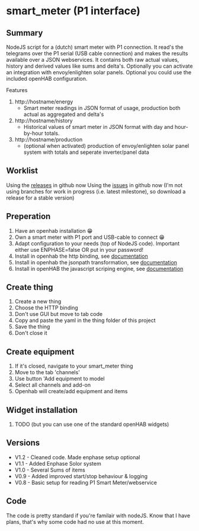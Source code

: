 # smart_meter (P1 interface)

## Summary
NodeJS script for a (dutch) smart meter with P1 connection. It read's the telegrams over the P1 serial (USB cable connection) and makes the results available over a JSON webservices. It contains both raw actual values, history and derived values like sums and delta's. Optionally you can activate an integration with envoy/enlighten solar panels. Optional you could use the included openHAB configuration.

Features
1. http://hostname/energy 
	* Smart meter readings in JSON format of usage, production both actual as aggregated and delta's
2. http://hostname/history
	* Historical values of smart meter in JSON format with day and hour-by-hour totals.
3. http://hostname/production 
	* (optional when activated) production of envoy/enlighten solar panel system with totals and seperate inverter/panel data
## Worklist
Using the [releases](https://github.com/Supersjellie/smart_meter/releases) in github now
Using the [issues](https://github.com/Supersjellie/smart_meter/issues) in github now
(I'm not using branches for work in progress (i.e. latest milestone), so download a release for a stable version)

## Preperation
1. Have an openhab installation :grin:
2. Own a smart meter with P1 port and USB-cable to connect :grin:
3. Adapt configuration to your needs (top of NodeJS code). Important either use ENPHASE=false OR put in your password!
4. Install in openhab the http binding, see [documentation](https://www.openhab.org/addons/bindings/http/)
6. Install in openhab the jsonpath transformation, see [documentation](https://www.openhab.org/addons/transformations/jsonpath/)
7. Install in openHAB the javascript scriping engine, see [documentation](https://www.openhab.org/addons/automation/jsscripting/)

## Create thing
1. Create a new thing
2. Choose the HTTP binding
3. Don't use GUI but move to tab code
4. Copy and paste the yaml in the thing folder of this project
5. Save the thing 
6. Don't close it

## Create equipment
1. If it's closed, navigate to your smart_meter thing
2. Move to the tab 'channels'
3. Use button 'Add equipment to model
4. Select all channels and add-on
5. Openhab will create/add equipment and items

## Widget installation
1. TODO (but you can use one of the standard openHAB widgets)

## Versions
* V1.2 - Cleaned code. Made enphase setup optional
* V1.1 - Added Enphase Solor system
* V1.0 - Several Sums of items
* V0.9 - Added improved start/stop behaviour & logging
* V0.8 - Basic setup for reading P1 Smart Meter/webservice
	
## Code
The code is pretty standard if you're familair with nodeJS. Know that I have plans, that's why some code had no use at this moment.